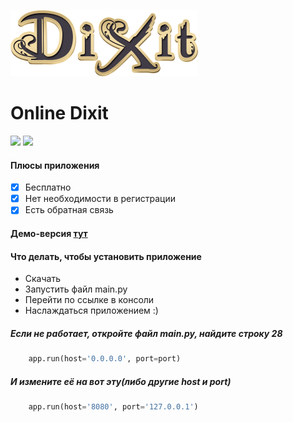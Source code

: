 ![Dixit](./static/img/dixit_logo.png)
# Online Dixit
![](https://img.shields.io/github/repo-size/shokkialexa/WEBapp?color=orange&style=for-the-badge) ![](https://img.shields.io/github/stars/shokkialexa/WEBapp?style=for-the-badge&color=orange) 
#### Плюсы приложения
- [X] Бесплатно
- [X] Нет необходимости в регистрации
- [X] Есть обратная связь

 #### Демо-версия [тут](http://online-dixit-game.herokuapp.com/)
 
#### Что делать, чтобы установить приложение
- Скачать
- Запустить файл main.py
- Перейти по ссылке в консоли
- Наслаждаться приложением :)

##### Если не работает, откройте файл main.py, найдите строку 28
```python
    app.run(host='0.0.0.0', port=port)
```
##### И измените её на вот эту(либо другие host и port)
```python
    app.run(host='8080', port='127.0.0.1')
```